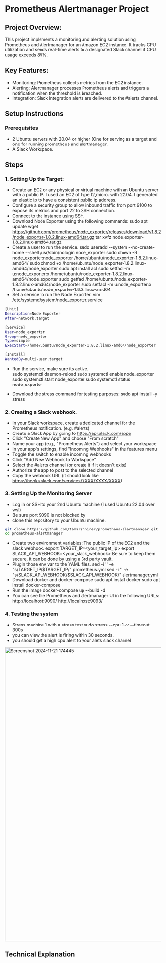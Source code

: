 # Prometheus Alertmanager Project

## Project Overview:
This project implements a monitoring and alerting solution using Prometheus and Alertmanager for an Amazon EC2 instance. It tracks CPU utilization and sends real-time alerts to a designated Slack channel if CPU usage exceeds 85%.

## Key Features:

- Monitoring: Prometheus collects metrics from the EC2 instance.
- Alerting: Alertmanager processes Prometheus alerts and triggers a notification when the threshold is breached.
- Integration: Slack integration alerts are delivered to the #alerts channel.

## Setup Instructions

### Prerequisites
- 2 Ubuntu servers with 20.04 or higher (One for serving as a target and one for running prometheus and alertmanager. 
- A Slack Workspace.

## Steps
### 1. Setting Up the Target:
- Create an EC2 or any physical or virtual machine with an Ubuntu server with a public IP.
  I used an EC2 of type t2,micro. with 22.04. I generated an elastic ip to have a consistent public ip address.
- Configure a security group to allow inbound traffic from port 9100 to expose its metrics and port 22 to SSH connection.
- Connect to the instance using SSH.
- Download Node Exporter using the following commands:
sudo apt update
wget https://github.com/prometheus/node_exporter/releases/download/v1.8.2/node_exporter-1.8.2.linux-amd64.tar.gz
tar xvfz node_exporter-1.8.2.linux-amd64.tar.gz
- Create a user to run the service.
sudo useradd --system --no-create-home --shell /usr/sbin/nologin node_exporter
sudo chown -R node_exporter:node_exporter /home/ubuntu/node_exporter-1.8.2.linux-amd64/
sudo chmod +x /home/ubuntu/node_exporter-1.8.2.linux-amd64/node_exporter
sudo apt install acl
sudo setfacl -m u:node_exporter:x /home/ubuntu/node_exporter-1.8.2.linux-amd64/node_exporter
sudo getfacl /home/ubuntu/node_exporter-1.8.2.linux-amd64/node_exporter
sudo setfacl -m u:node_exporter:x /home/ubuntu/node_exporter-1.8.2.linux-amd64
- Set a service to run the Node Exporter.
vim /etc/systemd/system/node_exporter.service
```bash
[Unit]
Description=Node Exporter
After=network.target

[Service]
User=node_exporter
Group=node_exporter
Type=simple
ExecStart=/home/ubuntu/node_exporter-1.8.2.linux-amd64/node_exporter

[Install]
WantedBy=multi-user.target
```
- Run the service, make sure its active.                            
sudo systemctl daemon-reload
sudo systemctl enable node_exporter
sudo systemctl start node_exporter
sudo systemctl status node_exporter

- Download the stress command for testing purposes:
sudo apt install -y stress

### 2. Creating a Slack webhook.
- In your Slack workspace, create a dedicated channel for the Prometheus notification. (e.g. #alerts)
- Create a Slack App by going to https://api.slack.com/apps
- Click "Create New App" and choose "From scratch"
- Name your app (e.g., "Prometheus Alerts") and select your workspace
- In your app's settings, find "Incoming Webhooks" in the features menu
- Toggle the switch to enable incoming webhooks
- Click "Add New Webhook to Workspace"
- Select the #alerts channel (or create it if it doesn't exist)
- Authorize the app to post to the selected channel
- Copy the webhook URL (it should look like https://hooks.slack.com/services/XXXX/XXXX/XXXX)
### 3. Setting Up the Monitoring Server
- Log in or SSH to your 2nd Ubuntu machine (I used Ubuntu 22.04 over wsl)
- Be sure port 9090 is not blocked by 
- clone this repository to your Ubuntu machine.
```bash
git clone https://github.com/tamarshnirer/prometheus-alertmanager.git
cd prometheus-alertmanager
```
- Create two environment variables: The public IP of the EC2 and the slack webhook.
export TARGET_IP=<your_target_ip>
export SLACK_API_WEBHOOK=<your_slack_webhook>
Be sure to keep them secure, it can be done by using a 3rd party vault.
- Plugin those env var to the YAML files.
sed -i '' -e "s/TARGET_IP/$TARGET_IP/" prometheus.yml
sed -i '' -e "s/SLACK_API_WEBHOOK/$SLACK_API_WEBHOOK/" alertmanager.yml
- Download docker and docker-compose
sudo apt install docker
sudo apt install docker-compose
- Run the image
docker-compose up --build -d
- You can see the Prometheus and alertmanager UI in the following URLs:
  http://localhost:9090/
  http://localhost:9093/

### 4. Testing the system
- Stress machine 1 with a stress test
sudo stress --cpu 1 -v --timeout 300s
- you can view the alert is firing within 30 seconds.
- you should get a high cpu  alert to your alets slack channel

<img width="950" alt="Screenshot 2024-11-21 174445" src="https://github.com/user-attachments/assets/459cce2b-528c-4539-96cb-ef0d86b0cdd8">

## Technical Explanation 
